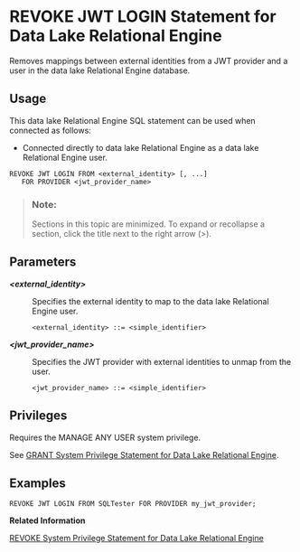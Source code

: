 <!-- loio06e06d8484ab4d97bfd83494bbcf8e06 -->

# REVOKE JWT LOGIN Statement for Data Lake Relational Engine

Removes mappings between external identities from a JWT provider and a user in the data lake Relational Engine database.



<a name="loio06e06d8484ab4d97bfd83494bbcf8e06__section_ovp_dvr_znb"/>

## Usage

This data lake Relational Engine SQL statement can be used when connected as follows:

-   Connected directly to data lake Relational Engine as a data lake Relational Engine user.



```
REVOKE JWT LOGIN FROM <external_identity> [, ...] 
   FOR PROVIDER <jwt_provider_name>
```



> ### Note:  
> Sections in this topic are minimized. To expand or recollapse a section, click the title next to the right arrow \(*\>*\).



<a name="loio06e06d8484ab4d97bfd83494bbcf8e06__IQ_Parameters"/>

## Parameters


<dl>
<dt><b>

*<external\_identity\>*

</b></dt>
<dd>

Specifies the external identity to map to the data lake Relational Engine user.

```
<external_identity> ::= <simple_identifier>
```



</dd><dt><b>

*<jwt\_provider\_name\>*

</b></dt>
<dd>

Specifies the JWT provider with external identities to unmap from the user.

```
<jwt_provider_name> ::= <simple_identifier>
```



</dd>
</dl>



<a name="loio06e06d8484ab4d97bfd83494bbcf8e06__IQ_Permissions"/>

## Privileges

Requires the MANAGE ANY USER system privilege.

See [GRANT System Privilege Statement for Data Lake Relational Engine](grant-system-privilege-statement-for-data-lake-relational-engine-a3dfcb0.md).



<a name="loio06e06d8484ab4d97bfd83494bbcf8e06__section_gwx_f3p_p4b"/>

## Examples

```
REVOKE JWT LOGIN FROM SQLTester FOR PROVIDER my_jwt_provider;
```

**Related Information**  


[REVOKE System Privilege Statement for Data Lake Relational Engine](revoke-system-privilege-statement-for-data-lake-relational-engine-a3eadda.md "Removes specific system privileges from specific users and the right to administer the privilege.")

